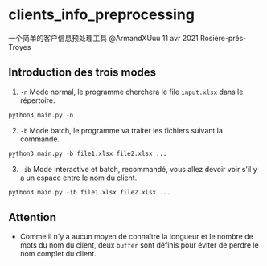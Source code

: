 # clients_info_preprocessing

 一个简单的客户信息预处理工具
 @ArmandXUuu 11 avr 2021
 Rosière-prés-Troyes

## Introduction des trois modes

1. `-n`
Mode normal, le programme cherchera le file `input.xlsx` dans le répertoire.

```python
python3 main.py -n
```

2. `-b`
Mode batch, le programme va traiter les fichiers suivant la commande.

```python
python3 main.py -b file1.xlsx file2.xlsx ...
```

3. `-ib`
Mode interactive et batch, recommandé, vous allez devoir voir s'il y a un espace entre le nom du client.

```python
python3 main.py -ib file1.xlsx file2.xlsx ...
```

## Attention

- Comme il n'y a aucun moyen de connaître la longueur et le nombre de mots du nom du client, deux `buffer` sont définis pour éviter de perdre le nom complet du client.
